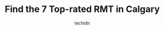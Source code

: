 ---
layout: ampstory
image: https://i0.wp.com/www.auto.or.id/wp-content/uploads/2023/06/calgary-therapeutic-massage-and-wellness-0-calgary-1686322538.jpeg?resize=640,853
author: techidn
featured: false
description: Calgary, Alberta, Canada is a haven for RMT enthusiasts, boasting an impressive array of 7 top-notch establishments. Whether youre a seasoned connoisseur or simply curious to explore the be
title: Find the 7 Top-rated RMT in Calgary
cover:
   title: Find the 7 Top-rated RMT in Calgary
   subtitle: AUTO.OR.ID
   background: https://www.auto.or.id/wp-content/uploads/2023/06/calgary-therapeutic-massage-and-wellness-0-calgary-1686322538.jpeg

pages: 
 - layout: thirds
   top: <h1>#1 Phoenix Massage & Wellness YYC</h1>
   bottom: "<p>I rarely leave reviews for massage places as I get a lot of massages and am generally pretty happy about them. But todays massage was so fantastic! I almost dont wa</p>"
   background: https://www.auto.or.id/wp-content/uploads/2023/06/calgary-therapeutic-massage-and-wellness-1-calgary-1686322539.jpeg
   backgroundblur: true
 - layout: thirds
   top: <h1>#2 Why Knot Massage & Wellness Calgary. SAME DAY ONLINE BOOKING</h1>
   bottom: "<p>2212 4 St SW, Calgary, AB T2S 1W9, Canada</p>"
   background: https://www.auto.or.id/wp-content/uploads/2023/06/calgary-therapeutic-massage-and-wellness-2-calgary-1686322540.jpeg
   cta:
      link: https://www.auto.or.id/find-the-7-top-rated-rmt-in-calgary/
      text: Find the 7 Top-rated RMT in Calgary
 - layout: thirds
   top: <h1>#3 Westwinds Massage & Wellness</h1>
   bottom: "<p>4851 Westwinds Dr NE #201, Calgary, AB T3J 4L4, Canada</p>"
   background: https://images.unsplash.com/photo-1608578702177-1ea59540ac72?ixlib=rb-4.0.3&ixid=MnwxMjA3fDB8MHxwaG90by1wYWdlfHx8fGVufDB8fHx8&auto=format&fit=crop&w=640&h=853&q=80
   cta:
      link: https://www.auto.or.id/find-the-7-top-rated-rmt-in-calgary/
      text: Find the 7 Top-rated RMT in Calgary
 - layout: thirds
   top: <h1>#4 Apex Massage Therapy</h1>
   bottom: "<p>4 Parkdale Crescent NW Unit 100, Calgary, AB T2N 3T8, Canada</p>"
   background: https://images.unsplash.com/photo-1558140275-312515f28cbb?ixlib=rb-4.0.3&ixid=MnwxMjA3fDB8MHxwaG90by1wYWdlfHx8fGVufDB8fHx8&auto=format&fit=crop&w=640&h=853&q=80
   cta:
      link: https://www.auto.or.id/find-the-7-top-rated-rmt-in-calgary/
      text: Find the 7 Top-rated RMT in Calgary
 - layout: thirds
   top: <h1>#5 Hands On Massage Therapy Ltd.</h1>
   bottom: "<p>214 11 Ave SE #209, Calgary, AB T2G 0X8, Canada</p>"
   background: https://images.unsplash.com/photo-1594420307681-9abf0349f8e2?ixlib=rb-4.0.3&ixid=MnwxMjA3fDB8MHxwaG90by1wYWdlfHx8fGVufDB8fHx8&auto=format&fit=crop&w=640&h=853&q=80
   cta:
      link: https://www.auto.or.id/find-the-7-top-rated-rmt-in-calgary/
      text: Find the 7 Top-rated RMT in Calgary
 - layout: thirds
   top: <h1>#6 520 Massage Clinic</h1>
   bottom: "<p>2811 Centre St NW, Calgary, AB T2E 2V7, Canada</p>"
   background: https://images.unsplash.com/photo-1554708893-e11aa45b9bbf?ixlib=rb-4.0.3&ixid=MnwxMjA3fDB8MHxwaG90by1wYWdlfHx8fGVufDB8fHx8&auto=format&fit=crop&w=640&h=853&q=80
   cta:
      link: https://www.auto.or.id/find-the-7-top-rated-rmt-in-calgary/
      text: Find the 7 Top-rated RMT in Calgary
 - layout: thirds
   top: <h1>#7 Calgary Muscle and Soft Tissue Clinic</h1>
   bottom: "<p>10 Richard Way SW #21, Calgary, AB T3E 7M9, Canada</p>"
   background: https://images.unsplash.com/photo-1636325781667-1bf90ed57efc?ixlib=rb-4.0.3&ixid=MnwxMjA3fDB8MHxwaG90by1wYWdlfHx8fGVufDB8fHx8&auto=format&fit=crop&w=640&h=853&q=80
   cta:
      link: https://www.auto.or.id/find-the-7-top-rated-rmt-in-calgary/
      text: Find the 7 Top-rated RMT in Calgary
 - layout: thirds
   middle: Continue reading...
   background: https://images.unsplash.com/photo-1580679568899-be51739ba2df?ixlib=rb-4.0.3&ixid=MnwxMjA3fDB8MHxwaG90by1wYWdlfHx8fGVufDB8fHx8&auto=format&fit=crop&w=640&h=853&q=80
   cta:
      link: https://www.auto.or.id/find-the-7-top-rated-rmt-in-calgary/
      text: Find the 7 Top-rated RMT in Calgary

---